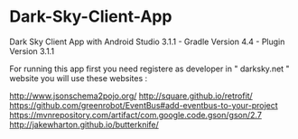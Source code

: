 # Dark-Sky-Client-App
Dark Sky Client App with Android Studio 3.1.1 - Gradle Version 4.4 - Plugin Version 3.1.1

For running this app first you need registere as developer in " darksky.net " website 
you will use these websites : 

http://www.jsonschema2pojo.org/
http://square.github.io/retrofit/
https://github.com/greenrobot/EventBus#add-eventbus-to-your-project
https://mvnrepository.com/artifact/com.google.code.gson/gson/2.7
http://jakewharton.github.io/butterknife/
